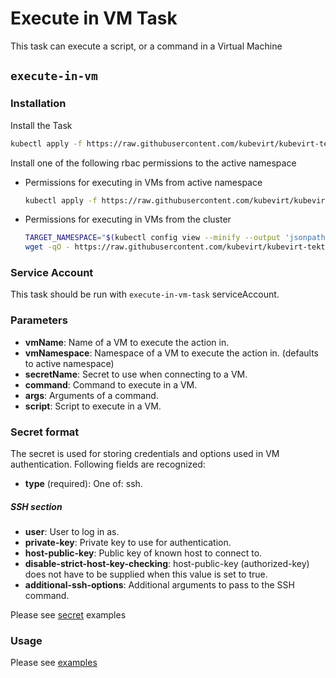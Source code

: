 # Execute in VM Task

This task can execute a script, or a command in a Virtual Machine

## `execute-in-vm`

### Installation

Install the Task

```bash
kubectl apply -f https://raw.githubusercontent.com/kubevirt/kubevirt-tekton-tasks/main/tasks/execute-in-vm/manifests/execute-in-vm.yaml
```

Install one of the following rbac permissions to the active namespace
  - Permissions for executing in VMs from active namespace
    ```bash
    kubectl apply -f https://raw.githubusercontent.com/kubevirt/kubevirt-tekton-tasks/main/tasks/execute-in-vm/manifests/execute-in-vm-namespace-rbac.yaml
    ```
  - Permissions for executing in VMs from the cluster
    ```bash
    TARGET_NAMESPACE="$(kubectl config view --minify --output 'jsonpath={..namespace}')"
    wget -qO - https://raw.githubusercontent.com/kubevirt/kubevirt-tekton-tasks/main/tasks/execute-in-vm/manifests/execute-in-vm-cluster-rbac.yaml | sed "s/TARGET_NAMESPACE/$TARGET_NAMESPACE/" | kubectl apply -f -
    ```

### Service Account

This task should be run with `execute-in-vm-task` serviceAccount.

### Parameters

- **vmName**: Name of a VM to execute the action in.
- **vmNamespace**: Namespace of a VM to execute the action in. (defaults to active namespace)
- **secretName**: Secret to use when connecting to a VM.
- **command**: Command to execute in a VM.
- **args**: Arguments of a command.
- **script**: Script to execute in a VM.

### Secret format

The secret is used for storing credentials and options used in VM authentication. Following fields are recognized: 

- **type** (required): One of: ssh.
##### SSH section
- **user**: User to log in as.
- **private-key**: Private key to use for authentication.
- **host-public-key**: Public key of known host to connect to.
- **disable-strict-host-key-checking**: host-public-key (authorized-key) does not have to be supplied when this value is set to true.
- **additional-ssh-options**: Additional arguments to pass to the SSH command.

Please see [secret](examples/secrets) examples 

### Usage

Please see [examples](examples)
